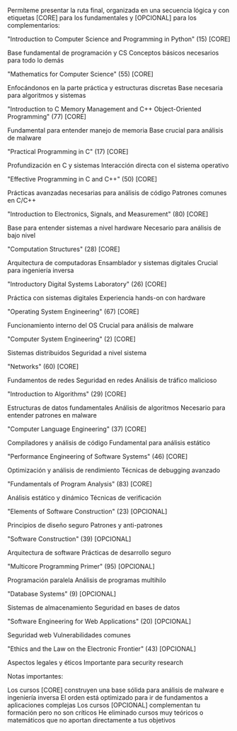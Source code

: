 Permíteme presentar la ruta final, organizada en una secuencia lógica y con etiquetas [CORE] para los fundamentales y [OPCIONAL] para los complementarios:

"Introduction to Computer Science and Programming in Python" (15) [CORE]

Base fundamental de programación y CS
Conceptos básicos necesarios para todo lo demás


"Mathematics for Computer Science" (55) [CORE]

Enfocándonos en la parte práctica y estructuras discretas
Base necesaria para algoritmos y sistemas


"Introduction to C Memory Management and C++ Object-Oriented Programming" (77) [CORE]

Fundamental para entender manejo de memoria
Base crucial para análisis de malware


"Practical Programming in C" (17) [CORE]

Profundización en C y sistemas
Interacción directa con el sistema operativo


"Effective Programming in C and C++" (50) [CORE]

Prácticas avanzadas necesarias para análisis de código
Patrones comunes en C/C++


"Introduction to Electronics, Signals, and Measurement" (80) [CORE]

Base para entender sistemas a nivel hardware
Necesario para análisis de bajo nivel


"Computation Structures" (28) [CORE]

Arquitectura de computadoras
Ensamblador y sistemas digitales
Crucial para ingeniería inversa


"Introductory Digital Systems Laboratory" (26) [CORE]

Práctica con sistemas digitales
Experiencia hands-on con hardware


"Operating System Engineering" (67) [CORE]

Funcionamiento interno del OS
Crucial para análisis de malware


"Computer System Engineering" (2) [CORE]

Sistemas distribuidos
Seguridad a nivel sistema


"Networks" (60) [CORE]

Fundamentos de redes
Seguridad en redes
Análisis de tráfico malicioso


"Introduction to Algorithms" (29) [CORE]

Estructuras de datos fundamentales
Análisis de algoritmos
Necesario para entender patrones en malware


"Computer Language Engineering" (37) [CORE]

Compiladores y análisis de código
Fundamental para análisis estático


"Performance Engineering of Software Systems" (46) [CORE]

Optimización y análisis de rendimiento
Técnicas de debugging avanzado


"Fundamentals of Program Analysis" (83) [CORE]

Análisis estático y dinámico
Técnicas de verificación


"Elements of Software Construction" (23) [OPCIONAL]

Principios de diseño seguro
Patrones y anti-patrones


"Software Construction" (39) [OPCIONAL]

Arquitectura de software
Prácticas de desarrollo seguro


"Multicore Programming Primer" (95) [OPCIONAL]

Programación paralela
Análisis de programas multihilo


"Database Systems" (9) [OPCIONAL]

Sistemas de almacenamiento
Seguridad en bases de datos


"Software Engineering for Web Applications" (20) [OPCIONAL]

Seguridad web
Vulnerabilidades comunes


"Ethics and the Law on the Electronic Frontier" (43) [OPCIONAL]

Aspectos legales y éticos
Importante para security research



Notas importantes:

Los cursos [CORE] construyen una base sólida para análisis de malware e ingeniería inversa
El orden está optimizado para ir de fundamentos a aplicaciones complejas
Los cursos [OPCIONAL] complementan tu formación pero no son críticos
He eliminado cursos muy teóricos o matemáticos que no aportan directamente a tus objetivos
